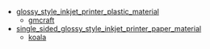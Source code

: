 * [glossy_style_inkjet_printer_plastic_material](glossy_style_inkjet_printer_plastic_material)
  * [gmcraft](glossy_style_inkjet_printer_plastic_material/gmcraft)
* [single_sided_glossy_style_inkjet_printer_paper_material](single_sided_glossy_style_inkjet_printer_paper_material)
  * [koala](single_sided_glossy_style_inkjet_printer_paper_material/koala)
